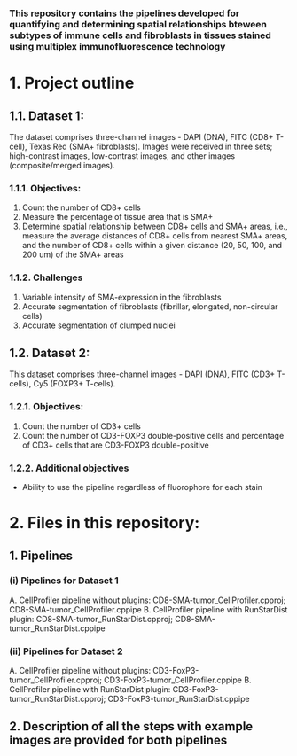 ### This repository contains the pipelines developed for quantifying and determining spatial relationships bteween subtypes of immune cells and fibroblasts in tissues stained using multiplex immunofluorescence technology

# 1. Project outline

## 1.1. Dataset 1:
The dataset comprises three-channel images - DAPI (DNA), FITC (CD8+ T-cell), Texas Red (SMA+ fibroblasts). Images were received in three sets; high-contrast images, low-contrast images, and other images (composite/merged images).

### 1.1.1. Objectives:
1) Count the number of CD8+ cells
2) Measure the percentage of tissue area that is SMA+
3) Determine spatial relationship between CD8+ cells and SMA+ areas, i.e., measure the average distances of CD8+ cells from nearest SMA+ areas, and the number of CD8+ cells within a given distance (20, 50, 100, and 200 um) of the SMA+ areas

### 1.1.2. Challenges
1) Variable intensity of SMA-expression in the fibroblasts
2) Accurate segmentation of fibroblasts (fibrillar, elongated, non-circular cells)
3) Accurate segmentation of clumped nuclei

## 1.2. Dataset 2:
This dataset comprises three-channel images - DAPI (DNA), FITC (CD3+ T-cells), Cy5 (FOXP3+ T-cells).

### 1.2.1. Objectives:
1) Count the number of CD3+ cells
2) Count the number of CD3-FOXP3 double-positive cells and percentage of CD3+ cells that are CD3-FOXP3 double-positive

### 1.2.2. Additional objectives
 - Ability to use the pipeline regardless of fluorophore for each stain

# 2. Files in this repository:

## 1. Pipelines

### (i) Pipelines for Dataset 1
A. CellProfiler pipeline without plugins: CD8-SMA-tumor_CellProfiler.cpproj; CD8-SMA-tumor_CellProfiler.cppipe
B. CellProfiler pipeline with RunStarDist plugin: CD8-SMA-tumor_RunStarDist.cpproj; CD8-SMA-tumor_RunStarDist.cppipe

### (ii) Pipelines for Dataset 2
A. CellProfiler pipeline without plugins: CD3-FoxP3-tumor_CellProfiler.cpproj; CD3-FoxP3-tumor_CellProfiler.cppipe
B. CellProfiler pipeline with RunStarDist plugin: CD3-FoxP3-tumor_RunStarDist.cpproj; CD3-FoxP3-tumor_RunStarDist.cppipe

## 2. Description of all the steps with example images are provided for both pipelines
